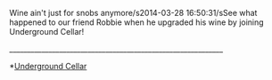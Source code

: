 Wine ain\'t just for snobs anymore/s2014-03-28 16:50:31/sSee what happened to our friend Robbie when he upgraded his wine by joining Underground Cellar!

<div allowfullscreen="" alt="\\"Embedly" by="" class="\"mceItemEmbedly\"" data-ajax="\"{\'url\':\'https://www.youtube.com/watch?v=WyzQSe5gy74\',\'width\':\'450\',\'words\':null,\'height\':\'450\',\'embed\':\'<div" embedly="" frameborder="\\"0\\"" height="\\"253\\"" hidden="" href="\\"http://embed.ly/code?url=https%3A%2F%2Fwww.youtube.com%2Fwatch%3Fv%3DWyzQSe5gy74\\"" max-height:="" overflow:="" powered="" scrolling="\\"no\\"" src="\\"//cdn.embedly.com/widgets/media.html?src=http%3A%2F%2Fwww.youtube.com%2Fembed%2FWyzQSe5gy74%3Ffeature%3Doembed&url=http%3A%2F%2Fwww.youtube.com%2Fwatch%3Fv%3DWyzQSe5gy74&image=http%3A%2F%2Fi1.ytimg.com%2Fvi%2FWyzQSe5gy74%2Fhqdefault.jpg&key=28b1c9b0ce5941ab9cd25d6470f128e3&type=text%2Fhtml&schema=youtube\\"" style="\"max-width:" target="\\"_blank\\"" title="\\"Powered" width="\\"450\\""><div class="\"embedly\"" style="\"max-width:450px;max-height:450px\""><iframe allowfullscreen="" class="\"embedly-embed\"" frameborder="\"0\"" height="\"253\"" scrolling="\"no\"" src="\"//cdn.embedly.com/widgets/media.html?src=http%3A%2F%2Fwww.youtube.com%2Fembed%2FWyzQSe5gy74%3Ffeature%3Doembed&url=http%3A%2F%2Fwww.youtube.com%2Fwatch%3Fv%3DWyzQSe5gy74&image=http%3A%2F%2Fi1.ytimg.com%2Fvi%2FWyzQSe5gy74%2Fhqdefault.jpg&key=28b1c9b0ce5941ab9cd25d6470f128e3&type=text%2Fhtml&schema=youtube\"" width="\"450\""></iframe><div class="\"embedly-clear\""></div> <span class="\"embedly-powered\"" style="\"float:right;display:block\"">[![\"Embedly](\"http://static.embed.ly/images/logos/embedly-powered-small-light.png\")](\"http://embed.ly/code?url=https%3A%2F%2Fwww.youtube.com%2Fwatch%3Fv%3DWyzQSe5gy74\" "\"Powered")</span><div class="\"media-attribution\""><span>via </span>[YouTube](\"http://www.youtube.com/\")</div><div class="\"embedly-clear\""></div> </div> </div>____________________________________________________________

 *[Underground Cellar](\"http://www.undergroundcellar.com/?miley21\")